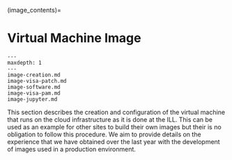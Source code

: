 (image_contents)=
# Virtual Machine Image

```{toctree}
---
maxdepth: 1
---
image-creation.md
image-visa-patch.md
image-software.md
image-visa-pam.md
image-jupyter.md
```

This section describes the creation and configuration of the virtual machine that runs on the cloud infrastructure as it is done at the ILL. This can be used as an example for other sites to build their own images but their is no obligation to follow this procedure. We aim to provide details on the experience that we have obtained over the last year with the development of images used in a production environment.


